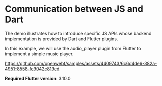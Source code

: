 # Communication between JS and Dart

The demo illustrates how to introduce specific JS APIs whose backend implementation is provided by Dart and Flutter plugins.

In this example, we will use the audio_player plugin from Flutter to implement a simple music player.

https://github.com/openwebf/samples/assets/4409743/6c6d4de6-382a-4951-8558-fc9042c819ed

**Required Flutter version**: 3.10.0
